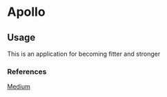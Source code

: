 #  Apollo

## Usage

This is an application for becoming fitter and stronger

### References

[Medium](https://github.com/emptybasket/anothertodo-app/blob/develop/Another%20ToDo%20App/Another%20ToDo%20App/Screens/AddToDoListItemScreen.swift)

